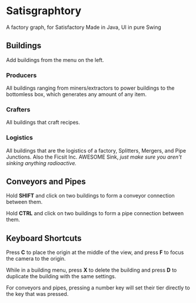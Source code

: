 # Satisgraphtory
A factory graph, for Satisfactory
Made in Java, UI in pure Swing

## Buildings
Add buildings from the menu on the left.

### Producers
All buildings ranging from miners/extractors to power buildings to the bottomless box, which generates any amount of any item.

### Crafters
All buildings that craft recipes.

### Logistics
All buildings that are the logistics of a factory, Splitters, Mergers, and Pipe Junctions. Also the Ficsit Inc. AWESOME Sink, _just make sure you aren't sinking anything radioactive._


## Conveyors and Pipes

Hold **SHIFT** and click on two buildings to form a conveyor connection between them.

Hold **CTRL** and click on two buildings to form a pipe connection between them.

## Keyboard Shortcuts

Press **C** to place the origin at the middle of the view, and press **F** to focus the camera to the origin.

While in a building menu, press **X** to delete the building and press **D** to duplicate the building with the same settings.

For conveyors and pipes, pressing a number key will set their tier directly to the key that was pressed.
